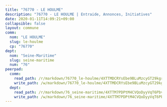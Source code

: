 ```yaml
---
title: "76770 - LE HOULME"
description: "76770 - LE HOULME | Entraide, Annonces, Initiatives"
date: 2020-01-11T14:09:21+09:00
collapsible: false
layout: commune
comm:
  nom: "LE HOULME"
  slug: le-houlme
  cp: "76770"
dept:
  nom: "Seine-Maritime"
  slug: seine-maritime
  num: "76"
peerpad:
  comm:
    read_path: /r/markdown/76770_le-houlme/4XTTMDCRYsEbe9BLuMzcyGT29kgru1nsADHV7vwt9eUCSoino
    write_path: /w/markdown/76770_le-houlme/4XTTMDCRYsEbe9BLuMzcyGT29kgru1nsADHV7vwt9eUCSoino-K3TgTzvtVTS4Q7BgNnEk1WWhM4Vukx1GjeAziE3Y6ErL3LGZfn8bZnTP7JKpyg7pCUtD9LDgWRvZJHbLwepMb8gZnp5iiDUjzy1MbrrRSvUNJZVVt5smnVMHuVUypq5jGZPxovpB
  dept:
    read_path: /r/markdown/76_seine-maritime/4XTTM7PDPtM4CVQoDyyVqT6Pbvj1SVtndpXJdTDsc7xwdMTdt
    write_path: /w/markdown/76_seine-maritime/4XTTM7PDPtM4CVQoDyyVqT6Pbvj1SVtndpXJdTDsc7xwdMTdt-K3TgUmo7Qwp8ZQz8qKFjC8WCY27ypEpX2c8BXeSV9rrPY1zRZn2SrYwkBXF8VnHkcepiXsccFfKHYuT2JNgSMXxLRaUGRu6o5B3BB15nZxEho97cTz3yC4eRTX4hZM1hcyAZrn8r
---
```



